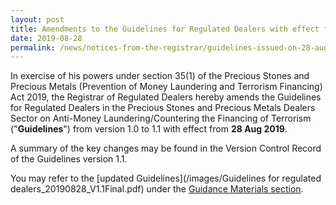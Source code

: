 ```yaml
---
layout: post
title: Amendments to the Guidelines for Regulated Dealers with effect from 28 Aug 2019 (Version 1.1)
date: 2019-08-28
permalink: /news/notices-from-the-registrar/guidelines-issued-on-28-august-2019
---
```


In exercise of his powers under section 35(1) of the Precious Stones and Precious Metals (Prevention of Money Laundering and Terrorism Financing) Act 2019, the Registrar of Regulated Dealers hereby amends the Guidelines for Regulated Dealers in the Precious Stones and Precious Metals Dealers Sector on Anti-Money Laundering/Countering the Financing of Terrorism ("**Guidelines**") from version 1.0 to 1.1 with effect from **28 Aug 2019**.

A summary of the key changes may be found in the Version Control Record of the Guidelines version 1.1.

You may refer to the [updated Guidelines](/images/Guidelines for regulated dealers_20190828_V1.1Final.pdf) under the [Guidance Materials section](/guidance-materials/).
